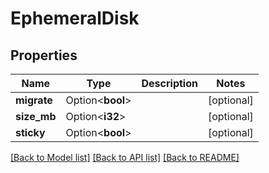 # EphemeralDisk

## Properties

| Name        | Type             | Description | Notes      |
| ----------- | ---------------- | ----------- | ---------- |
| **migrate** | Option<**bool**> |             | [optional] |
| **size_mb** | Option<**i32**>  |             | [optional] |
| **sticky**  | Option<**bool**> |             | [optional] |

[[Back to Model list]](../README.md#documentation-for-models)
[[Back to API list]](../README.md#documentation-for-api-endpoints)
[[Back to README]](../README.md)
